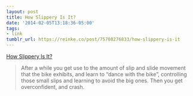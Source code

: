 ```yaml
---
layout: post
title: How Slippery Is It?
date: '2014-02-05T13:18:36-05:00'
tags:
- link
tumblr_url: https://reinke.co/post/75708276833/how-slippery-is-it
---
```

[How Slippery Is It?](http://www.icebike.org/Articles/howslippery.htm)  

> After a while you get use to the amount of slip and slide movement that the bike exhibits, and learn to “dance with the bike”, controlling those small slips and learning to avoid the big ones. Then you get overconfident, and crash.

